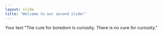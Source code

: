 ```yaml
---
layout: slide
title: "Welcome to our second slide!"
---
```

Your text
"The cure for boredom is curiosity. There is no cure for curiosity."
